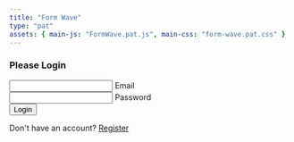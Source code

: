 ```yaml
---
title: "Form Wave"
type: "pat"
assets: { main-js: "FormWave.pat.js", main-css: "form-wave.pat.css" }
---
```


<div class="pat-form-wave__base" data-js-pat="FormWave">
  <div class="pat-form-wave__container">
    <h3 class="cmp-heading__base cmp-heading__base--heading-400">Please Login</h3>
    <form>
      <div class="pat-form-wave__form-control js-form-control">
        <input class="pat-form-wave__input" type="email" required id="email" placeholder="" />
        <label class="pat-form-wave__label" for="email">Email</label>
        <!-- <label>
          <span style="transition-delay: 0ms">E</span>
            <span style="transition-delay: 50ms">m</span>
            <span style="transition-delay: 100ms">a</span>
            <span style="transition-delay: 150ms">i</span>
            <span style="transition-delay: 200ms">l</span>
      </label> -->
      </div>
      <div class="pat-form-wave__form-control js-form-control">
        <input class="pat-form-wave__input" type="password" required id="password" />
        <label class="pat-form-wave__label" for="password">Password</label>
      </div>
      <button class="cmp-button__base">Login</button>
      <p class="cmp-paragraph__text">Don't have an account? <a class="cmp-link__base" href="#">Register</a></p>
    </form>
  </div>
</div>
